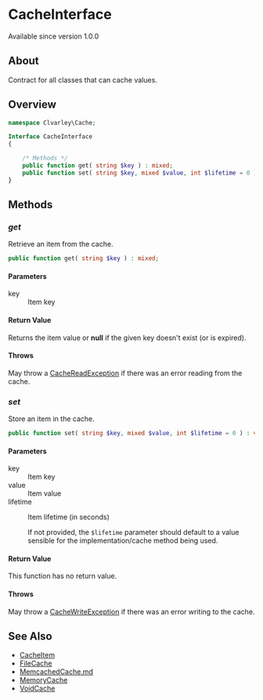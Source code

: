 # CacheInterface

Available since version 1.0.0

## About

Contract for all classes that can cache values.

## Overview

```php
namespace Clvarley\Cache;

Interface CacheInterface
{

    /* Methods */
    public function get( string $key ) : mixed;
    public function set( string $key, mixed $value, int $lifetime = 0 ) : void;
}
```

## Methods
### *get*

Retrieve an item from the cache.

```php
public function get( string $key ) : mixed;
```

#### Parameters

<dl>
  <dt>key</dt>
  <dd>Item key</dd>
</dl>

#### Return Value

Returns the item value or **null** if the given key doesn't exist (or is
expired).

#### Throws

May throw a [CacheReadException](Exception/CacheReadException.md) if there was
an error reading from the cache.

### *set*

Store an item in the cache.

```php
public function set( string $key, mixed $value, int $lifetime = 0 ) : void;
```

#### Parameters

<dl>
  <dt>key</dt>
  <dd>Item key</dd>
  <dt>value</dt>
  <dd>Item value</dd>
  <dt>lifetime</dt>
  <dd>
    <p>Item lifetime (in seconds)</p>
    <p>If not provided, the <code>$lifetime</code> parameter should default to a
    value sensible for the implementation/cache method being used.</p>
  </dd>
</dl>

#### Return Value

This function has no return value.

#### Throws

May throw a [CacheWriteException](Exception/CacheWriteException.md) if there was
an error writing to the cache.

## See Also

* [CacheItem](CacheItem.md)
* [FileCache](FileCache.md)
* [MemcachedCache.md](MemcachedCache.md)
* [MemoryCache](MemoryCache.md)
* [VoidCache](VoidCache.md)

